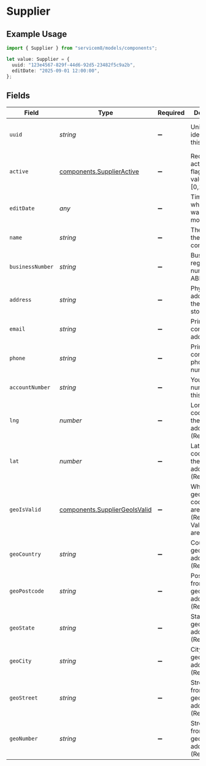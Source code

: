 # Supplier

## Example Usage

```typescript
import { Supplier } from "servicem8/models/components";

let value: Supplier = {
  uuid: "123e4567-829f-44d6-92d5-23482f5c9a2b",
  editDate: "2025-09-01 12:00:00",
};
```

## Fields

| Field                                                                           | Type                                                                            | Required                                                                        | Description                                                                     | Example                                                                         |
| ------------------------------------------------------------------------------- | ------------------------------------------------------------------------------- | ------------------------------------------------------------------------------- | ------------------------------------------------------------------------------- | ------------------------------------------------------------------------------- |
| `uuid`                                                                          | *string*                                                                        | :heavy_minus_sign:                                                              | Unique identifier for this record                                               | 123e4567-829f-44d6-92d5-23482f5c9a2b                                            |
| `active`                                                                        | [components.SupplierActive](../../models/components/supplieractive.md)          | :heavy_minus_sign:                                                              | Record active/deleted flag.  Valid values are [0,1]                             |                                                                                 |
| `editDate`                                                                      | *any*                                                                           | :heavy_minus_sign:                                                              | Timestamp at which record was last modified                                     | 2025-09-01 12:00:00                                                             |
| `name`                                                                          | *string*                                                                        | :heavy_minus_sign:                                                              | The name of the supplier company                                                |                                                                                 |
| `businessNumber`                                                                | *string*                                                                        | :heavy_minus_sign:                                                              | Business registration number (e.g., ABN, EIN)                                   |                                                                                 |
| `address`                                                                       | *string*                                                                        | :heavy_minus_sign:                                                              | Physical address of the supplier store                                          |                                                                                 |
| `email`                                                                         | *string*                                                                        | :heavy_minus_sign:                                                              | Primary contact email address                                                   |                                                                                 |
| `phone`                                                                         | *string*                                                                        | :heavy_minus_sign:                                                              | Primary contact phone number                                                    |                                                                                 |
| `accountNumber`                                                                 | *string*                                                                        | :heavy_minus_sign:                                                              | Your account number with this supplier                                          |                                                                                 |
| `lng`                                                                           | *number*                                                                        | :heavy_minus_sign:                                                              | Longitude coordinate of the supplier's address (Read only)                      |                                                                                 |
| `lat`                                                                           | *number*                                                                        | :heavy_minus_sign:                                                              | Latitude coordinate of the supplier's address (Read only)                       |                                                                                 |
| `geoIsValid`                                                                    | [components.SupplierGeoIsValid](../../models/components/suppliergeoisvalid.md)  | :heavy_minus_sign:                                                              | Whether the geocoded coordinates are valid (Read only).  Valid values are [0,1] |                                                                                 |
| `geoCountry`                                                                    | *string*                                                                        | :heavy_minus_sign:                                                              | Country from geocoded address (Read only)                                       |                                                                                 |
| `geoPostcode`                                                                   | *string*                                                                        | :heavy_minus_sign:                                                              | Postcode from geocoded address (Read only)                                      |                                                                                 |
| `geoState`                                                                      | *string*                                                                        | :heavy_minus_sign:                                                              | State from geocoded address (Read only)                                         |                                                                                 |
| `geoCity`                                                                       | *string*                                                                        | :heavy_minus_sign:                                                              | City from geocoded address (Read only)                                          |                                                                                 |
| `geoStreet`                                                                     | *string*                                                                        | :heavy_minus_sign:                                                              | Street name from geocoded address (Read only)                                   |                                                                                 |
| `geoNumber`                                                                     | *string*                                                                        | :heavy_minus_sign:                                                              | Street number from geocoded address (Read only)                                 |                                                                                 |